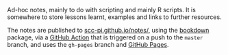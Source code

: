Ad-hoc notes, mainly to do with scripting and mainly R scripts. It is somewhere to store lessons learnt, examples and links to further resources.

The notes are published to [scc-pi.github.io/notes/](https://scc-pi.github.io/notes/), using the [bookdown](https://bookdown.org/) package, via a [GitHub Action](https://github.com/features/actions) that is triggered on a push to the `master` branch, and uses the `gh-pages` branch and [GitHub Pages](https://pages.github.com/).